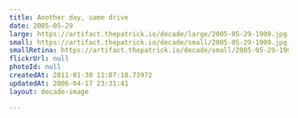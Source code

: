 ```yaml
---
title: Another day, same drive
date: 2005-05-29
large: https://artifact.thepatrick.io/decade/large/2005-05-29-1909.jpg
small: https://artifact.thepatrick.io/decade/small/2005-05-29-1909.jpg
smallRetina: https://artifact.thepatrick.io/decade/small/2005-05-29-1909@2x.jpg
flickrUrl: null
photoId: null
createdAt: 2011-01-30 11:07:18.73972
updatedAt: 2006-04-17 23:31:41
layout: decade-image

---
```


